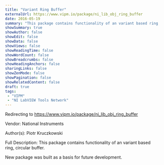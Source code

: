 ```yaml
---
title: "Variant Ring Buffer"
externalUrl: https://www.vipm.io/package/ni_lib_obj_ring_buffer
date: 2016-05-19
summary: "This package contains functionality of an variant based ring, circular buffer."
showSummary: true
showAuthor: false
showEdit: false
showData: false
showViews: false
showReadingTime: false
showWordCount: false
showBreadcrumbs: false
showHeadingAnchors: false
sharingLinks: false
showZenMode: false
showPagination: false
showRelatedContent: false
draft: true
tags:
 - "VIPM"
 - "NI LabVIEW Tools Network"
---
```


Redirecting to https://www.vipm.io/package/ni_lib_obj_ring_buffer

Vendor: National Instruments

Author(s): Piotr Kruczkowski
 
Full Description:
This package contains functionality of an variant based ring, circular buffer.

New package was built as a basis for future development.